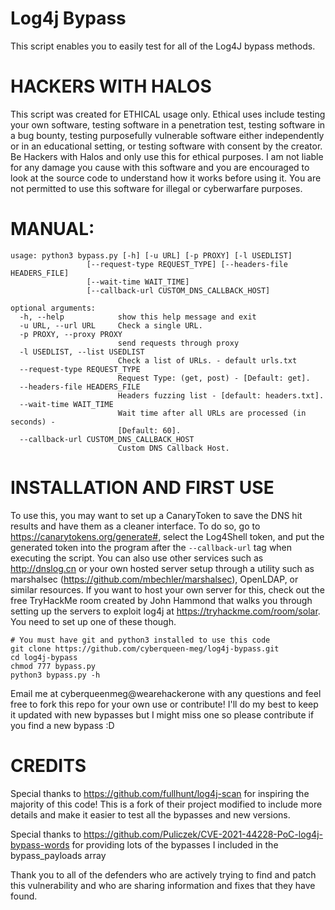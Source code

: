 # Log4j Bypass
This script enables you to easily test for all of the Log4J bypass methods. 

# HACKERS WITH HALOS
This script was created for ETHICAL usage only. Ethical uses include testing your own software, testing software in a penetration test, testing software in a bug bounty, testing purposefully vulnerable software either independently or in an educational setting, or testing software with consent by the creator. Be Hackers with Halos and only use this for ethical purposes. I am not liable for any damage you cause with this software and you are encouraged to look at the source code to understand how it works before using it. You are not permitted to use this software for illegal or cyberwarfare purposes.

# MANUAL:
```
usage: python3 bypass.py [-h] [-u URL] [-p PROXY] [-l USEDLIST]
                 [--request-type REQUEST_TYPE] [--headers-file HEADERS_FILE]
                 [--wait-time WAIT_TIME]
                 [--callback-url CUSTOM_DNS_CALLBACK_HOST]

optional arguments:
  -h, --help            show this help message and exit
  -u URL, --url URL     Check a single URL.
  -p PROXY, --proxy PROXY
                        send requests through proxy
  -l USEDLIST, --list USEDLIST
                        Check a list of URLs. - default urls.txt
  --request-type REQUEST_TYPE
                        Request Type: (get, post) - [Default: get].
  --headers-file HEADERS_FILE
                        Headers fuzzing list - [default: headers.txt].
  --wait-time WAIT_TIME
                        Wait time after all URLs are processed (in seconds) -
                        [Default: 60].
  --callback-url CUSTOM_DNS_CALLBACK_HOST
                        Custom DNS Callback Host.

```

# INSTALLATION AND FIRST USE
To use this, you may want to set up a CanaryToken to save the DNS hit results and have them as a cleaner interface. To do so, go to https://canarytokens.org/generate#, select the Log4Shell token, and put the generated token into the program after the ``` --callback-url ``` tag when executing the script. You can also use other services such as http://dnslog.cn or your own hosted server setup through a utility such as marshalsec (https://github.com/mbechler/marshalsec), OpenLDAP, or similar resources. If you want to host your own server for this, check out the free TryHackMe room created by John Hammond that walks you through setting up the servers to exploit log4j at https://tryhackme.com/room/solar. You need to set up one of these though.

```
# You must have git and python3 installed to use this code
git clone https://github.com/cyberqueen-meg/log4j-bypass.git
cd log4j-bypass
chmod 777 bypass.py
python3 bypass.py -h
```

Email me at cyberqueenmeg@wearehackerone with any questions and feel free to fork this repo for your own use or contribute! I'll do my best to keep it updated with new bypasses but I might miss one so please contribute if you find a new bypass :D

# CREDITS
Special thanks to https://github.com/fullhunt/log4j-scan for inspiring the majority of this code! This is a fork of their project modified to include more details and make it easier to test all the bypasses and new versions.

Special thanks to https://github.com/Puliczek/CVE-2021-44228-PoC-log4j-bypass-words for providing lots of the bypasses I included in the bypass_payloads array

Thank you to all of the defenders who are actively trying to find and patch this vulnerability and who are sharing information and fixes that they have found.
